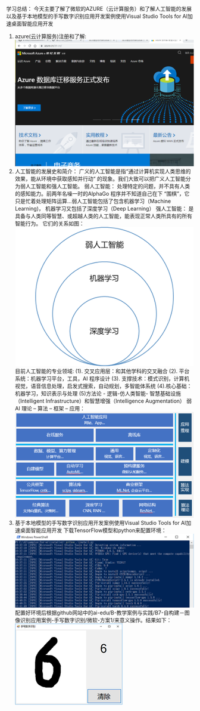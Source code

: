 学习总结：
今天主要了解了微软的AZURE（云计算服务）和了解人工智能的发展以及基于本地模型的手写数字识别应用开发案例使用Visual Studio Tools for AI加速桌面智能应用开发
1. azure(云计算服务)注册和了解:
![](media/a.png)
2. 人工智能的发展史和简介：
广义的人工智能是指“通过计算机实现人类思维的效果，能从环境中获取感知并行动“ 的现象。我们大致可以把广义人工智能分为弱人工智能和强人工智能。
弱人工智能：
处理特定的问题，并不具有人类的感知能力。前两年名噪一时的AlphaGo 程序并不知道自己在下 “围棋”，它只是忙着处理矩阵运算…弱人工智能包括了包含机器学习（Machine Learning)， 机器学习又包括了深度学习（Deep Learning）
强人工智能：
是具备与人类同等智慧、或超越人类的人工智能，能表现正常人类所具有的所有智能行为。
它们的关系如图：![](media/c.png)
目前人工智能的专业领域:
(1). 交叉应用层：和其他学科的交叉融合
(2). 平台系统：机器学习平台，工具，AI 程序设计
(3). 支撑技术：模式识别，计算机视觉，语音信息处理，启发式搜索，自动规划，多智能体系统
(4).核心基础：机器学习，知识表示与处理
(5)方法论 - 逻辑-仿人类智能- 智慧基础设施（Intelligent Infrastructure）和智慧增强（Intelligence Augmentation）
弱AI 理论 – 算法 – 框架 – 应用：
![](media/d.png)
3. 基于本地模型的手写数字识别应用开发案例使用Visual Studio Tools for AI加速桌面智能应用开发
下载TensorFlow模型和python来配置环境：
![](media/f.png)
配置好环境后根据github网站中的ai-edu/B-教学案例与实践/B7-自构建－图像识别应用案例-手写数字识别/微软-方案1/来意义操作。结果如下：
![](media/g.png)

